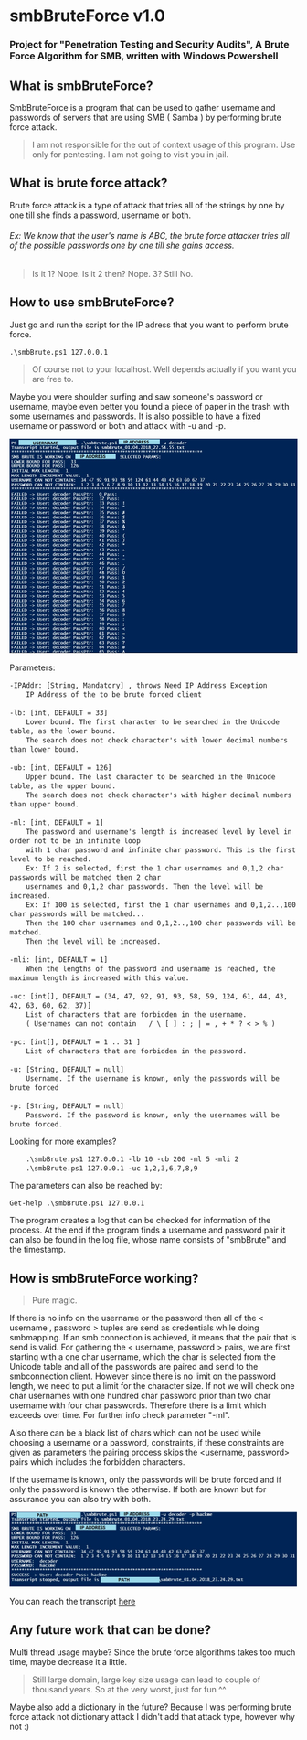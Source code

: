 # smbBruteForce v1.0
### Project for "Penetration Testing and Security Audits", A Brute Force Algorithm for SMB, written with Windows Powershell 

## What is smbBruteForce?
SmbBruteForce is a program that can be used to gather username and passwords of servers that are using SMB ( Samba ) by performing brute force attack. 
> I am not responsible for the out of context usage of this program. Use only for pentesting. I am not going to visit you in jail.

## What is brute force attack?
Brute force attack is a type of attack that tries all of the strings by one by one till she finds a password, username or both.
###### Ex: We know that the user's name is ABC, the brute force attacker tries all of the possible passwords one by one till she gains access. 
> Is it 1? Nope. Is it 2 then? Nope. 3? Still No. 

## How to use smbBruteForce?
Just go and run the script for the IP adress that you want to perform brute force.
```
.\smbBrute.ps1 127.0.0.1
```
> Of course not to your localhost. Well depends actually if you want you are free to.

Maybe you were shoulder surfing and saw someone's password or username, maybe even better you found a piece of paper in the trash with some usernames and passwords. It is also possible to have a fixed username or password or both and attack with -u and -p.

![alt tag](/resources/ss1.jpg)

Parameters:
    
    -IPAddr: [String, Mandatory] , throws Need IP Address Exception
        IP Address of the to be brute forced client

    -lb: [int, DEFAULT = 33]
        Lower bound. The first character to be searched in the Unicode table, as the lower bound. 
        The search does not check character's with lower decimal numbers than lower bound. 
        
    -ub: [int, DEFAULT = 126]
        Upper bound. The last character to be searched in the Unicode table, as the upper bound. 
        The search does not check character's with higher decimal numbers than upper bound.

    -ml: [int, DEFAULT = 1]
        The password and username's length is increased level by level in order not to be in infinite loop 
        with 1 char password and infinite char password. This is the first level to be reached.
        Ex: If 2 is selected, first the 1 char usernames and 0,1,2 char passwords will be matched then 2 char 
        usernames and 0,1,2 char passwords. Then the level will be increased.
        Ex: If 100 is selected, first the 1 char usernames and 0,1,2..,100 char passwords will be matched... 
        Then the 100 char usernames and 0,1,2..,100 char passwords will be matched. 
        Then the level will be increased.
                
    -mli: [int, DEFAULT = 1]
        When the lengths of the password and username is reached, the maximum length is increased with this value.

    -uc: [int[], DEFAULT = (34, 47, 92, 91, 93, 58, 59, 124, 61, 44, 43, 42, 63, 60, 62, 37)]
        List of characters that are forbidden in the username. 
        ( Usernames can not contain   / \ [ ] : ; | = , + * ? < > % )

    -pc: [int[], DEFAULT = 1 .. 31 ]
        List of characters that are forbidden in the password.
        
    -u: [String, DEFAULT = null]
        Username. If the username is known, only the passwords will be brute forced

    -p: [String, DEFAULT = null]
        Password. If the password is known, only the usernames will be brute forced.

Looking for more examples?
```
    .\smbBrute.ps1 127.0.0.1 -lb 10 -ub 200 -ml 5 -mli 2
    .\smbBrute.ps1 127.0.0.1 -uc 1,2,3,6,7,8,9
```

The parameters can also be reached by:
```
Get-help .\smbBrute.ps1 127.0.0.1
```
The program creates a log that can be checked for information of the process. At the end if the program finds a username and password pair it can also be found in the log file, whose name consists of "smbBrute" and the timestamp.

    
## How is smbBruteForce working?
> Pure magic.

If there is no info on the username or the password then all of the < username , password > tuples are send as credentials while doing smbmapping. If an smb connection is achieved, it means that the pair that is send is valid.
For gathering the < username, password > pairs, we are first starting with a one char username, which the char is selected from the Unicode table and all of the passwords are paired and send to the smbconnection client. However since there is no limit on the password length, we need to put a limit for the character size. If not we will check one char usernames with one hundred char password prior than two char username with four char passwords. Therefore there is a limit which exceeds over time. For further info check parameter "-ml".

Also there can be a black list of chars which can not be used while choosing a username or a password, constraints, if these constraints are given as parameters the pairing process skips the <username, password> pairs which includes the forbidden characters. 

If the username is known, only the passwords will be brute forced and if only the password is known the otherwise. If both are known but for assurance you can also try with both.

![alt tag](/resources/ss2.jpg)

You can reach the transcript [here](https://github.com/OykuMelikoglu/smbBruteForce/blob/master/resources/smbBrute_01.04.2018_23.24.29.txt)

## Any future work that can be done?

Multi thread usage maybe? Since the brute force algorithms takes too much time, maybe decrease it a little. 
> Still large domain, large key size usage can lead to couple of thousand years. So at the very worst, just for fun ^^

Maybe also add a dictionary in the future? Because I was performing brute force attack not dictionary attack I didn't add that attack type, however why not :)

